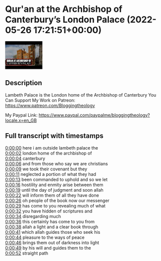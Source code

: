 # Qur'an at the Archbishop of Canterbury’s London Palace (2022-05-26 17:21:51+00:00)

![alt Qur'an at the Archbishop of Canterbury’s London Palace](kYQbhaK0I1U.jpg "Qur'an at the Archbishop of Canterbury’s London Palace")

## Description

Lambeth Palace is the London home of the Archbishop of Canterbury
You Can Support My Work on Patreon:
https://www.patreon.com/Bloggingtheology

My Paypal Link: 
https://www.paypal.com/paypalme/bloggingtheology?locale.x=en_GB



## Full transcript with timestamps

[0:00:00](https://youtu.be/kYQbhaK0I1U?t=0) here i am outside lambeth palace the  
[0:00:02](https://youtu.be/kYQbhaK0I1U?t=2) london home of the archbishop of  
[0:00:04](https://youtu.be/kYQbhaK0I1U?t=4) canterbury  
[0:00:06](https://youtu.be/kYQbhaK0I1U?t=6) and from those who say we are christians  
[0:00:09](https://youtu.be/kYQbhaK0I1U?t=9) we took their covenant but they  
[0:00:11](https://youtu.be/kYQbhaK0I1U?t=11) neglected a portion of what they had  
[0:00:13](https://youtu.be/kYQbhaK0I1U?t=13) been commanded to uphold and so we let  
[0:00:16](https://youtu.be/kYQbhaK0I1U?t=16) hostility and enmity arise between them  
[0:00:19](https://youtu.be/kYQbhaK0I1U?t=19) until the day of judgment and soon allah  
[0:00:22](https://youtu.be/kYQbhaK0I1U?t=22) will inform them of all they have done  
[0:00:26](https://youtu.be/kYQbhaK0I1U?t=26) oh people of the book now our messenger  
[0:00:29](https://youtu.be/kYQbhaK0I1U?t=29) has come to you revealing much of what  
[0:00:32](https://youtu.be/kYQbhaK0I1U?t=32) you have hidden of scriptures and  
[0:00:34](https://youtu.be/kYQbhaK0I1U?t=34) disregarding much  
[0:00:36](https://youtu.be/kYQbhaK0I1U?t=36) this certainly has come to you from  
[0:00:38](https://youtu.be/kYQbhaK0I1U?t=38) allah a light and a clear book through  
[0:00:41](https://youtu.be/kYQbhaK0I1U?t=41) which allah guides those who seek his  
[0:00:44](https://youtu.be/kYQbhaK0I1U?t=44) pleasure to the ways of peace  
[0:00:46](https://youtu.be/kYQbhaK0I1U?t=46) brings them out of darkness into light  
[0:00:49](https://youtu.be/kYQbhaK0I1U?t=49) by his will and guides them to the  
[0:00:52](https://youtu.be/kYQbhaK0I1U?t=52) straight path  
